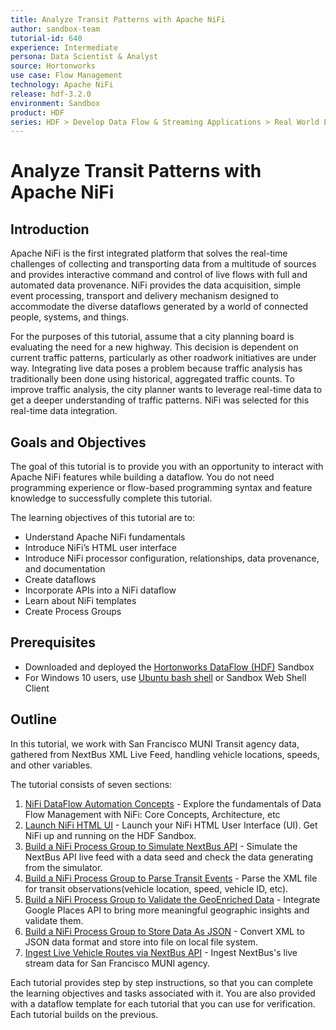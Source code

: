 ```yaml
---
title: Analyze Transit Patterns with Apache NiFi
author: sandbox-team
tutorial-id: 640
experience: Intermediate
persona: Data Scientist & Analyst
source: Hortonworks
use case: Flow Management
technology: Apache NiFi
release: hdf-3.2.0
environment: Sandbox
product: HDF
series: HDF > Develop Data Flow & Streaming Applications > Real World Examples
---
```


# Analyze Transit Patterns with Apache NiFi

## Introduction

Apache NiFi is the first integrated platform that solves the real-time challenges of collecting and transporting data from a multitude of sources and provides interactive command and control of live flows with full and automated data provenance. NiFi provides the data acquisition, simple event processing, transport and delivery mechanism designed to accommodate the diverse dataflows generated by a world of connected people, systems, and things.

For the purposes of this tutorial, assume that a city planning board is evaluating the need for a new highway.  This decision is dependent on current traffic patterns, particularly as other roadwork initiatives are under way. Integrating live data poses a problem because traffic analysis has traditionally been done using historical, aggregated traffic counts.  To improve traffic analysis, the city planner wants to leverage real-time data to get a deeper understanding of traffic patterns.  NiFi was selected for this real-time data integration.

## Goals and Objectives

The goal of this tutorial is to provide you with an opportunity to interact with Apache NiFi features while building a dataflow. You do not need programming experience or flow-based programming syntax and feature knowledge to successfully complete this tutorial.

The learning objectives of this tutorial are to:

- Understand Apache NiFi fundamentals
- Introduce NiFi’s HTML user interface
- Introduce NiFi processor configuration, relationships, data provenance, and documentation
- Create dataflows
- Incorporate APIs into a NiFi dataflow
- Learn about NiFi templates
- Create Process Groups

## Prerequisites

- Downloaded and deployed the [Hortonworks DataFlow (HDF)](https://www.cloudera.com/downloads/hortonworks-sandbox/hdf.html?utm_source=mktg-tutorial) Sandbox
- For Windows 10 users, use [Ubuntu bash shell](https://www.windowscentral.com/how-install-bash-shell-command-line-windows-10) or Sandbox Web Shell Client

## Outline

In this tutorial, we work with San Francisco MUNI Transit agency data, gathered from NextBus XML Live Feed, handling vehicle locations, speeds, and other variables.

The tutorial consists of seven sections:

1. [NiFi DataFlow Automation Concepts](https://hortonworks.com/tutorial/analyze-transit-patterns-with-apache-nifi/section/1/) - Explore the fundamentals of Data Flow Management with NiFi: Core Concepts, Architecture, etc
2. [Launch NiFi HTML UI](https://hortonworks.com/tutorial/analyze-transit-patterns-with-apache-nifi/section/2/) - Launch your NiFi HTML User Interface (UI). Get NiFi up and running on the HDF Sandbox.
3. [Build a NiFi Process Group to Simulate NextBus API](https://hortonworks.com/tutorial/analyze-transit-patterns-with-apache-nifi/section/3/) - Simulate the NextBus API live feed with a data seed and check the data generating from the simulator.
4. [Build a NiFi Process Group to Parse Transit Events](https://hortonworks.com/tutorial/analyze-transit-patterns-with-apache-nifi/section/4/) - Parse the XML file for transit observations(vehicle location, speed, vehicle ID, etc).
5. [Build a NiFi Process Group to Validate the GeoEnriched Data](https://hortonworks.com/tutorial/analyze-transit-patterns-with-apache-nifi/section/5/) - Integrate Google Places API to bring more meaningful geographic insights and validate them.
6. [Build a NiFi Process Group to Store Data As JSON](https://hortonworks.com/tutorial/analyze-transit-patterns-with-apache-nifi/section/6/) - Convert XML to JSON data format and store into file on local file system.
7. [Ingest Live Vehicle Routes via NextBus API](https://hortonworks.com/tutorial/analyze-transit-patterns-with-apache-nifi/section/7/) - Ingest NextBus's live stream data for San Francisco MUNI agency.

Each tutorial provides step by step instructions, so that you can complete the learning objectives and tasks associated with it. You are also provided with a dataflow template for each tutorial that you can use for verification. Each tutorial builds on the previous.
